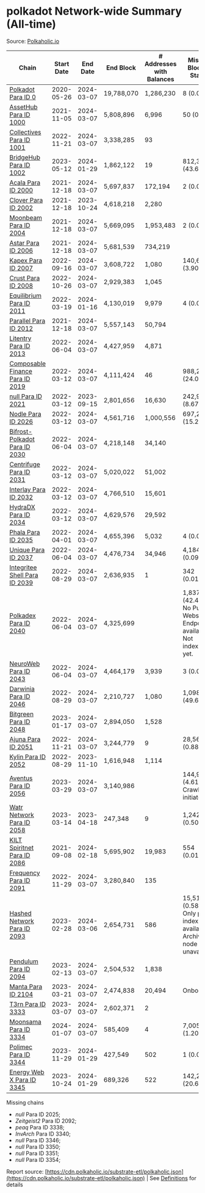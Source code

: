 # polkadot Network-wide Summary (All-time)

Source: [Polkaholic.io](https://polkaholic.io)


| Chain            | Start Date | End Date | End Block | # Addresses with Balances | Missing Blocks / Status |
| ---------------- | ---------- | ---------| --------- | ------------------------- | ----------------------- |
| [Polkadot Para ID 0](/polkadot/0-polkadot) | 2020-05-26 | 2024-03-07 | 19,788,070 |  1,286,230 | 8 (0.00%)  |
| [AssetHub Para ID 1000](/polkadot/1000-assethub) | 2021-11-05 | 2024-03-07 | 5,808,896 |  6,996 | 50 (0.00%)  |
| [Collectives Para ID 1001](/polkadot/1001-collectives) | 2022-11-21 | 2024-03-07 | 3,338,285 |  93 |    |
| [BridgeHub Para ID 1002](/polkadot/1002-bridgehub) | 2023-05-12 | 2024-01-29 | 1,862,122 |  19 | 812,302 (43.62%)  |
| [Acala Para ID 2000](/polkadot/2000-acala) | 2021-12-18 | 2024-03-07 | 5,697,837 |  172,194 | 2 (0.00%)  |
| [Clover Para ID 2002](/polkadot/2002-clover) | 2021-12-18 | 2023-10-24 | 4,618,218 |  2,280 |    |
| [Moonbeam Para ID 2004](/polkadot/2004-moonbeam) | 2021-12-18 | 2024-03-07 | 5,669,095 |  1,953,483 | 2 (0.00%)  |
| [Astar Para ID 2006](/polkadot/2006-astar) | 2021-12-18 | 2024-03-07 | 5,681,539 |  734,219 |    |
| [Kapex Para ID 2007](/polkadot/2007-kapex) | 2022-09-16 | 2024-03-07 | 3,608,722 |  1,080 | 140,668 (3.90%)  |
| [Crust Para ID 2008](/polkadot/2008-crust) | 2022-10-26 | 2024-03-07 | 2,929,383 |  1,045 |    |
| [Equilibrium Para ID 2011](/polkadot/2011-equilibrium) | 2022-03-19 | 2024-01-16 | 4,130,019 |  9,979 | 4 (0.00%)  |
| [Parallel Para ID 2012](/polkadot/2012-parallel) | 2021-12-18 | 2024-03-07 | 5,557,143 |  50,794 |    |
| [Litentry Para ID 2013](/polkadot/2013-litentry) | 2022-06-04 | 2024-03-07 | 4,427,959 |  4,871 |    |
| [Composable Finance Para ID 2019](/polkadot/2019-composable) | 2022-03-12 | 2024-03-07 | 4,111,424 |  46 | 988,228 (24.04%)  |
| [null Para ID 2021](/polkadot/2021-efinity) | 2022-03-12 | 2023-09-15 | 2,801,656 |  16,630 | 242,949 (8.67%)  |
| [Nodle Para ID 2026](/polkadot/2026-nodle) | 2022-03-12 | 2024-03-07 | 4,561,716 |  1,000,556 | 697,249 (15.28%)  |
| [Bifrost-Polkadot Para ID 2030](/polkadot/2030-bifrost) | 2022-06-04 | 2024-03-07 | 4,218,148 |  34,140 |    |
| [Centrifuge Para ID 2031](/polkadot/2031-centrifuge) | 2022-03-12 | 2024-03-07 | 5,020,022 |  51,002 |    |
| [Interlay Para ID 2032](/polkadot/2032-interlay) | 2022-03-12 | 2024-03-07 | 4,766,510 |  15,601 |    |
| [HydraDX Para ID 2034](/polkadot/2034-hydradx) | 2022-03-12 | 2024-03-07 | 4,629,576 |  29,592 |    |
| [Phala Para ID 2035](/polkadot/2035-phala) | 2022-04-01 | 2024-03-07 | 4,655,396 |  5,032 | 4 (0.00%)  |
| [Unique Para ID 2037](/polkadot/2037-unique) | 2022-06-04 | 2024-03-07 | 4,476,734 |  34,946 | 4,184 (0.09%)  |
| [Integritee Shell Para ID 2039](/polkadot/2039-integritee) | 2022-08-29 | 2024-03-07 | 2,636,935 |  1 | 342 (0.01%)  |
| [Polkadex Para ID 2040](/polkadot/2040-polkadex) | 2022-06-04 | 2024-03-07 | 4,325,699 |   | 1,837,152 (42.47%) No Public Websocket Endpoint available: Not indexing yet. |
| [NeuroWeb Para ID 2043](/polkadot/2043-neuroweb) | 2022-06-04 | 2024-03-07 | 4,464,179 |  3,939 | 3 (0.00%)  |
| [Darwinia Para ID 2046](/polkadot/2046-darwinia) | 2022-08-29 | 2024-03-07 | 2,210,727 |  1,080 | 1,098,047 (49.67%)  |
| [Bitgreen Para ID 2048](/polkadot/2048-bitgreen) | 2023-01-17 | 2024-03-07 | 2,894,050 |  1,528 |    |
| [Ajuna Para ID 2051](/polkadot/2051-ajuna) | 2022-11-21 | 2024-03-07 | 3,244,779 |  9 | 28,565 (0.88%)  |
| [Kylin Para ID 2052](/polkadot/2052-kylin) | 2022-08-29 | 2023-11-10 | 1,616,948 |  1,114 |    |
| [Aventus Para ID 2056](/polkadot/2056-aventus) | 2023-03-29 | 2024-03-07 | 3,140,986 |   | 144,921 (4.61%) Crawling initiated |
| [Watr Network Para ID 2058](/polkadot/2058-watr) | 2023-03-14 | 2023-04-18 | 247,348 |  9 | 1,242 (0.50%)  |
| [KILT Spiritnet Para ID 2086](/polkadot/2086-kilt) | 2021-09-08 | 2024-02-18 | 5,695,902 |  19,983 | 554 (0.01%)  |
| [Frequency Para ID 2091](/polkadot/2091-frequency) | 2022-11-29 | 2024-03-07 | 3,280,840 |  135 |    |
| [Hashed Network Para ID 2093](/polkadot/2093-hashed) | 2023-02-28 | 2024-03-06 | 2,654,731 |  586 | 15,510 (0.58%) Only partial index available: Archive node unavailable |
| [Pendulum Para ID 2094](/polkadot/2094-pendulum) | 2023-02-13 | 2024-03-07 | 2,504,532 |  1,838 |    |
| [Manta Para ID 2104](/polkadot/2104-manta) | 2023-03-21 | 2024-03-07 | 2,474,838 |  20,494 |   Onboarding |
| [T3rn Para ID 3333](/polkadot/3333-t3rn) | 2023-03-07 | 2024-03-07 | 2,602,371 |  2 |    |
| [Moonsama Para ID 3334](/polkadot/3334-moonsama) | 2024-01-07 | 2024-03-07 | 585,409 |  4 | 7,005 (1.20%)  |
| [Polimec Para ID 3344](/polkadot/3344-polimec) | 2023-11-29 | 2024-01-29 | 427,549 |  502 | 1 (0.00%)  |
| [Energy Web X Para ID 3345](/polkadot/3345-energywebx) | 2023-10-24 | 2024-01-29 | 689,326 |  522 | 142,272 (20.64%)  |

Missing chains


* *null* Para ID 2025; 
* *Zeitgeist2* Para ID 2092; 
* *peaq* Para ID 3338; 
* *InvArch* Para ID 3340; 
* *null* Para ID 3346; 
* *null* Para ID 3350; 
* *null* Para ID 3351; 
* *null* Para ID 3354; 

Report source: [https://cdn.polkaholic.io/substrate-etl/polkaholic.json](https://cdn.polkaholic.io/substrate-etl/polkaholic.json) | See [Definitions](/DEFINITIONS.md) for details
